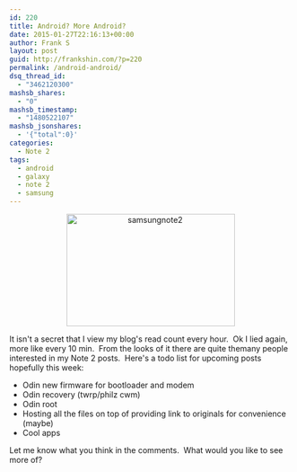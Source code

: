 ```yaml
---
id: 220
title: Android? More Android?
date: 2015-01-27T22:16:13+00:00
author: Frank S
layout: post
guid: http://frankshin.com/?p=220
permalink: /android-android/
dsq_thread_id:
  - "3462120300"
mashsb_shares:
  - "0"
mashsb_timestamp:
  - "1480522107"
mashsb_jsonshares:
  - '{"total":0}'
categories:
  - Note 2
tags:
  - android
  - galaxy
  - note 2
  - samsung
---
```

<p style="text-align: center;"><a href="http://frankshin.com/wp-content/uploads/2015/01/samsungnote2.jpg"><img class=" size-medium wp-image-221 aligncenter" src="http://frankshin.com/wp-content/uploads/2015/01/samsungnote2-300x200.jpg" alt="samsungnote2" width="300" height="200" /></a></p>
<p style="text-align: left;">It isn't a secret that I view my blog's read count every hour.  Ok I lied again, more like every 10 min.  From the looks of it there are quite themany people interested in my Note 2 posts.  Here's a todo list for upcoming posts hopefully this week:</p>

<ul>
	<li>Odin new firmware for bootloader and modem</li>
	<li>Odin recovery (twrp/philz cwm)</li>
	<li>Odin root</li>
	<li>Hosting all the files on top of providing link to originals for convenience (maybe)</li>
	<li>Cool apps</li>
</ul>
Let me know what you think in the comments.  What would you like to see more of?